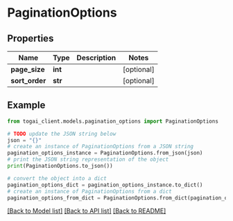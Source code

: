 # PaginationOptions


## Properties

Name | Type | Description | Notes
------------ | ------------- | ------------- | -------------
**page_size** | **int** |  | [optional] 
**sort_order** | **str** |  | [optional] 

## Example

```python
from togai_client.models.pagination_options import PaginationOptions

# TODO update the JSON string below
json = "{}"
# create an instance of PaginationOptions from a JSON string
pagination_options_instance = PaginationOptions.from_json(json)
# print the JSON string representation of the object
print(PaginationOptions.to_json())

# convert the object into a dict
pagination_options_dict = pagination_options_instance.to_dict()
# create an instance of PaginationOptions from a dict
pagination_options_from_dict = PaginationOptions.from_dict(pagination_options_dict)
```
[[Back to Model list]](../README.md#documentation-for-models) [[Back to API list]](../README.md#documentation-for-api-endpoints) [[Back to README]](../README.md)


